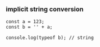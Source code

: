 ### implicit string conversion

```
const a = 123;
const b = '' + a;

console.log(typeof b); // string
```
